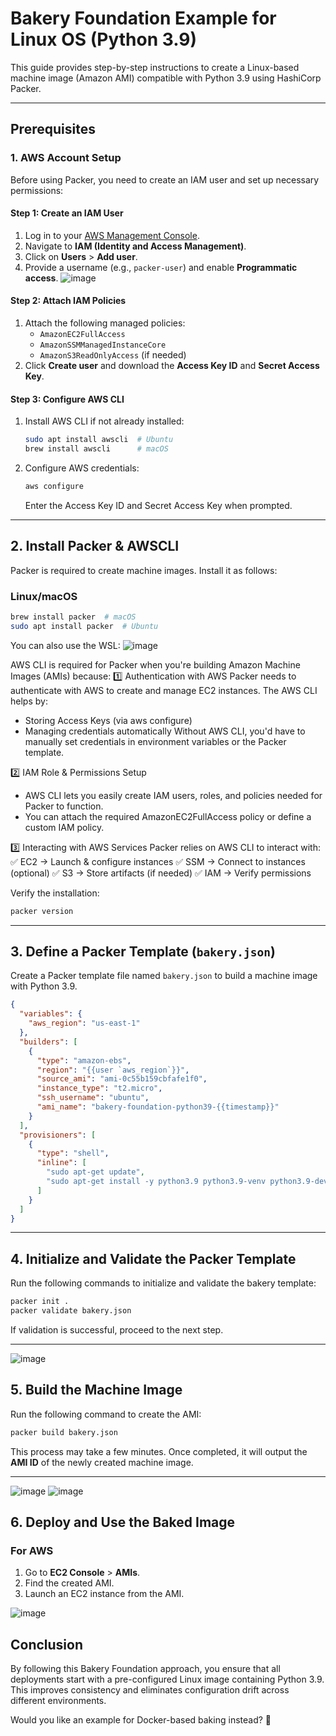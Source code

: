 # Bakery Foundation Example for Linux OS (Python 3.9)

This guide provides step-by-step instructions to create a Linux-based machine image (Amazon AMI) compatible with Python 3.9 using HashiCorp Packer.

---

## Prerequisites

### 1. AWS Account Setup
Before using Packer, you need to create an IAM user and set up necessary permissions:

#### **Step 1: Create an IAM User**
1. Log in to your [AWS Management Console](https://aws.amazon.com/console/).
2. Navigate to **IAM (Identity and Access Management)**.
3. Click on **Users** > **Add user**.
4. Provide a username (e.g., `packer-user`) and enable **Programmatic access**.
   <Screenshot>
![image](https://github.com/user-attachments/assets/cb5e90d7-be6f-400d-8903-07d774f11516)


#### **Step 2: Attach IAM Policies**
1. Attach the following managed policies:
   - `AmazonEC2FullAccess`
   - `AmazonSSMManagedInstanceCore`
   - `AmazonS3ReadOnlyAccess` (if needed)
2. Click **Create user** and download the **Access Key ID** and **Secret Access Key**.

#### **Step 3: Configure AWS CLI**
1. Install AWS CLI if not already installed:
   ```sh
   sudo apt install awscli  # Ubuntu
   brew install awscli      # macOS
   ```
2. Configure AWS credentials:
   ```sh
   aws configure
   ```
   Enter the Access Key ID and Secret Access Key when prompted.


---

## 2. Install Packer & AWSCLI 

Packer is required to create machine images. Install it as follows:

### **Linux/macOS**
```sh
brew install packer  # macOS
sudo apt install packer  # Ubuntu
```

You can also use the WSL:
![image](https://github.com/user-attachments/assets/12f7cb9c-7add-4e72-a1f9-968719b8de1c)

AWS CLI is required for Packer when you're building Amazon Machine Images (AMIs) because:
1️⃣ Authentication with AWS
Packer needs to authenticate with AWS to create and manage EC2 instances. The AWS CLI helps by:

- Storing Access Keys (via aws configure)
- Managing credentials automatically
Without AWS CLI, you'd have to manually set credentials in environment variables or the Packer template.

2️⃣ IAM Role & Permissions Setup
- AWS CLI lets you easily create IAM users, roles, and policies needed for Packer to function.
- You can attach the required AmazonEC2FullAccess policy or define a custom IAM policy.
  
3️⃣ Interacting with AWS Services
Packer relies on AWS CLI to interact with:
✅ EC2 → Launch & configure instances
✅ SSM → Connect to instances (optional)
✅ S3 → Store artifacts (if needed)
✅ IAM → Verify permissions

Verify the installation:
```sh
packer version
```

---

## 3. Define a Packer Template (`bakery.json`)

Create a Packer template file named `bakery.json` to build a machine image with Python 3.9.

```json
{
  "variables": {
    "aws_region": "us-east-1"
  },
  "builders": [
    {
      "type": "amazon-ebs",
      "region": "{{user `aws_region`}}",
      "source_ami": "ami-0c55b159cbfafe1f0",
      "instance_type": "t2.micro",
      "ssh_username": "ubuntu",
      "ami_name": "bakery-foundation-python39-{{timestamp}}"
    }
  ],
  "provisioners": [
    {
      "type": "shell",
      "inline": [
        "sudo apt-get update",
        "sudo apt-get install -y python3.9 python3.9-venv python3.9-dev"
      ]
    }
  ]
}
```

---

## 4. Initialize and Validate the Packer Template

Run the following commands to initialize and validate the bakery template:

```sh
packer init .
packer validate bakery.json
```

If validation is successful, proceed to the next step.

---
![image](https://github.com/user-attachments/assets/3f1bae49-f3bc-4361-87ee-12f344320191)


## 5. Build the Machine Image

Run the following command to create the AMI:

```sh
packer build bakery.json
```

This process may take a few minutes. Once completed, it will output the **AMI ID** of the newly created machine image.

---
![image](https://github.com/user-attachments/assets/64f9526b-8112-43cb-9868-17fc0aa486cc)
![image](https://github.com/user-attachments/assets/0e8b9f8c-9aac-46a5-b694-c6cb5cc96d99)


## 6. Deploy and Use the Baked Image

### **For AWS**
1. Go to **EC2 Console** > **AMIs**.
2. Find the created AMI.
3. Launch an EC2 instance from the AMI.

![image](https://github.com/user-attachments/assets/83ad6b03-d072-4b38-af5c-ef69db480332)



## Conclusion

By following this Bakery Foundation approach, you ensure that all deployments start with a pre-configured Linux image containing Python 3.9. This improves consistency and eliminates configuration drift across different environments.

Would you like an example for Docker-based baking instead? 🚀

